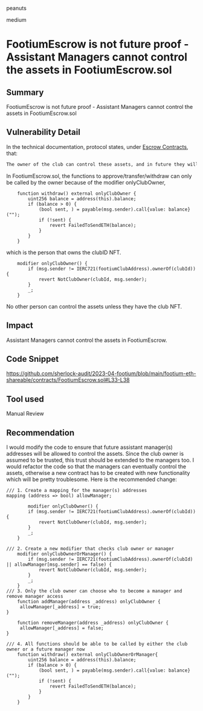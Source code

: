 peanuts

medium

# FootiumEscrow is not future proof - Assistant Managers cannot control the assets in FootiumEscrow.sol

## Summary

FootiumEscrow is not future proof - Assistant Managers cannot control the assets in FootiumEscrow.sol

## Vulnerability Detail

In the technical documentation, protocol states, under [Escrow Contracts](https://github.com/sherlock-audit/2023-04-footium/blob/main/footium-eth-shareable/contracts/technical-docs/General.md), that:
```md
The owner of the club can control these assets, and in future they will be able to grant access to assistant managers too.
```

In FootiumEscrow.sol, the functions to approve/transfer/withdraw can only be called by the owner because of the modifier onlyClubOwner,

```solidity
    function withdraw() external onlyClubOwner {
        uint256 balance = address(this).balance;
        if (balance > 0) {
            (bool sent, ) = payable(msg.sender).call{value: balance}("");
            if (!sent) {
                revert FailedToSendETH(balance);
            }
        }
    }
```

which is the person that owns the clubID NFT.

```solidity
    modifier onlyClubOwner() {
        if (msg.sender != IERC721(footiumClubAddress).ownerOf(clubId)) {
            revert NotClubOwner(clubId, msg.sender);
        }
        _;
    }
```

No other person can control the assets unless they have the club NFT.


## Impact

Assistant Managers cannot control the assets in FootiumEscrow.

## Code Snippet

https://github.com/sherlock-audit/2023-04-footium/blob/main/footium-eth-shareable/contracts/FootiumEscrow.sol#L33-L38

## Tool used

Manual Review

## Recommendation

I would modify the code to ensure that future assistant manager(s) addresses will be allowed to control the assets. Since the club owner is assumed to be trusted, this trust should be extended to the managers too. I would refactor the code so that the managers can eventually control the assets, otherwise a new contract has to be created with new functionality which will be pretty troublesome. Here is the recommended change:

```solidity
/// 1. Create a mapping for the manager(s) addresses
mapping (address => bool) allowManager;

        modifier onlyClubOwner() {
        if (msg.sender != IERC721(footiumClubAddress).ownerOf(clubId)) {
            revert NotClubOwner(clubId, msg.sender);
        }
        _;
    }

/// 2. Create a new modifier that checks club owner or manager
    modifier onlyClubOwnerOrManager() {
        if (msg.sender != IERC721(footiumClubAddress).ownerOf(clubId) || allowManager[msg.sender] == false) {
            revert NotClubOwner(clubId, msg.sender);
        }
        _;
    }
/// 3. Only the club owner can choose who to become a manager and remove manager access
    function addManager(address _address) onlyClubOwner {
     allowManager[_address] = true; 
}

    function removeManager(address _address) onlyClubOwner {
     allowManager[_address] = false; 
}

/// 4. All functions should be able to be called by either the club owner or a future manager now
    function withdraw() external onlyClubOwnerOrManager{
        uint256 balance = address(this).balance;
        if (balance > 0) {
            (bool sent, ) = payable(msg.sender).call{value: balance}("");
            if (!sent) {
                revert FailedToSendETH(balance);
            }
        }
    }
```

